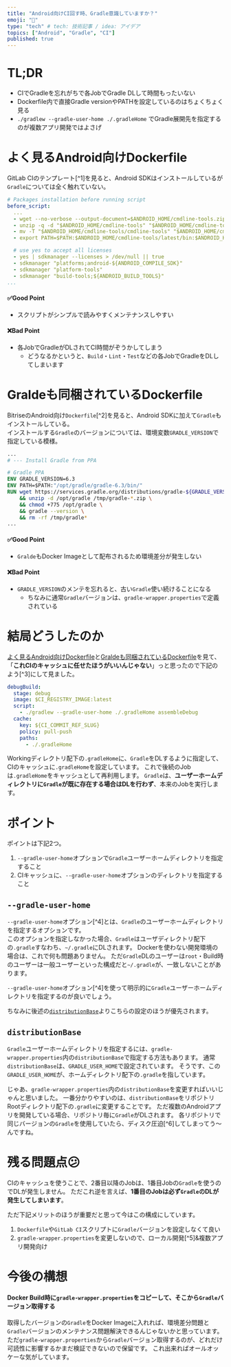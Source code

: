 ```yaml
---
title: "Android向けCI回す時、Gradle意識していますか？"
emoji: "🔨"
type: "tech" # tech: 技術記事 / idea: アイデア
topics: ["Android", "Gradle", "CI"]
published: true
---
```


# TL;DR

- CIでGradleを忘れがちで各JobでGradle DLして時間もったいない
- Dockerfile内で直接Gradle versionやPATHを設定しているのはちょくちょく見る
- `./gradlew --gradle-user-home ./.gradleHome` でGradle展開先を指定するのが複数アプリ開発ではよさげ

# よく見るAndroid向けDockerfile

GitLab CIのテンプレート[^1]を見ると、Android SDKはインストールしているが`Gradle`については全く触れていない。

```yml
# Packages installation before running script
before_script:
  ...
  - wget --no-verbose --output-document=$ANDROID_HOME/cmdline-tools.zip https://dl.google.com/android/repository/commandlinetools-linux-${ANDROID_SDK_TOOLS}_latest.zip
  - unzip -q -d "$ANDROID_HOME/cmdline-tools" "$ANDROID_HOME/cmdline-tools.zip"
  - mv -T "$ANDROID_HOME/cmdline-tools/cmdline-tools" "$ANDROID_HOME/cmdline-tools/tools"
  - export PATH=$PATH:$ANDROID_HOME/cmdline-tools/latest/bin:$ANDROID_HOME/cmdline-tools/tools/bin

  # use yes to accept all licenses
  - yes | sdkmanager --licenses > /dev/null || true
  - sdkmanager "platforms;android-${ANDROID_COMPILE_SDK}"
  - sdkmanager "platform-tools"
  - sdkmanager "build-tools;${ANDROID_BUILD_TOOLS}"
...
```

#### ✅Good Point

- スクリプトがシンプルで読みやすくメンテナンスしやすい

#### ❌Bad Point

- 各JobでGradleがDLされてCI時間がぞうかしてしまう
  - どうなるかというと、`Build`・`Lint`・`Test`などの各JobでGradleをDLしてしまいます

# Graldeも同梱されているDockerfile

BitriseのAndroid向け`Dockerfile`[^2]を見ると、Android SDKに加えて`Gradle`もインストールしている。  
インストールする`Gradle`のバージョンについては、環境変数`GRADLE_VERSION`で指定している模様。

```Dockerfile
...
# --- Install Gradle from PPA

# Gradle PPA
ENV GRADLE_VERSION=6.3
ENV PATH=$PATH:"/opt/gradle/gradle-6.3/bin/"
RUN wget https://services.gradle.org/distributions/gradle-${GRADLE_VERSION}-bin.zip -P /tmp \
    && unzip -d /opt/gradle /tmp/gradle-*.zip \
    && chmod +775 /opt/gradle \
    && gradle --version \
    && rm -rf /tmp/gradle*
...
```

#### ✅Good Point

- `Gralde`もDocker Imageとして配布されるため環境差分が発生しない

#### ❌Bad Point

- `GRADLE_VERSION`のメンテを忘れると、古い`Gradle`使い続けることになる
  - ちなみに通常`Gradle`バージョンは、`gradle-wrapper.properties`で定義されている

# 結局どうしたのか

[よく見るAndroid向けDockerfile](#よく見るandroid向けdockerfile)と[Graldeも同梱されているDockerfile](#graldeも同梱されているdockerfile)を見て、
「**これCIのキャッシュに任せたほうがいいんじゃない**」っと思ったので下記のよう[^3]にして見ました。

```yml
debugBuild:
  stage: debug
  image: $CI_REGISTRY_IMAGE:latest
  script:
    - ./gradlew --gradle-user-home ./.gradleHome assembleDebug
  cache:
    key: ${CI_COMMIT_REF_SLUG}
    policy: pull-push
    paths:
      - ./.gradleHome
```

Workingディレクトリ配下の`.gradleHome`に、`Gradle`をDLするように指定して、CIのキャッシュに`.gradleHome`を設定しています。
これで後続のJobは`.gradleHome`をキャッシュとして再利用します。
`Gradle`は、**ユーザーホームディレクトリに`Gradle`が既に存在する場合はDLを行わず**、本来のJobを実行します。

# ポイント

ポイントは下記2つ。

1. `--gradle-user-home`オプションで`Gradle`ユーザーホームディレクトリを指定すること
2. CIキャッシュに、`--gradle-user-home`オプションのディレクトリを指定すること

## `--gradle-user-home`

`--gradle-user-home`オプション[^4]とは、`Gradle`のユーザーホームディレクトリを指定するオプションです。  
このオプションを指定しなかった場合、`Gradle`はユーザディレクトリ配下の`.gradle`すなわち、`~/.gradle`にDLされます。
Dockerを使わない開発環境の場合は、これで何も問題ありません。
ただ`Gradle`DLのユーザーは`root`・Build時のユーザーは一般ユーザーといった構成だと`~/.gradle`が、一致しないことがあります。

`--gradle-user-home`オプション[^4]を使って明示的に`Gradle`ユーザーホームディレクトリを指定するのが良いでしょう。

ちなみに後述の[`distributionBase`](#distributionbase)よりこちらの設定のほうが優先されます。

## `distributionBase`

`Gradle`ユーザーホームディレクトリを指定するには、`gradle-wrapper.properties`内の`distributionBase`で指定する方法もあります。
通常`distributionBase`は、`GRADLE_USER_HOME`で設定されています。
そうです、この`GRADLE_USER_HOME`が、ホームディレクトリ配下の`.gradle`を指しています。

じゃあ、`gradle-wrapper.properties`内の`distributionBase`を変更すればいいじゃんと思いました。
一番分かりやすいのは、`distributionBase`をリポジトリRootディレクトリ配下の`.gradle`に変更することです。
ただ複数のAndroidアプリを開発している場合、リポジトリ毎に`Gradle`がDLされます。
各リポジトリで同じバージョンの`Gradle`を使用していたら、ディスク圧迫[^6]してしまってう〜んですね。

# 残る問題点😕

CIのキャッシュを使うことで、2番目以降のJobは、1番目Jobの`Gradle`を使うのでDLが発生しません。
ただこれ逆を言えば、**1番目のJobは必ず`Gradle`のDLが発生してしまいます**。

ただ下記メリットのほうが重要だと思って今はこの構成にしています。

1. `Dockerfile`や`GitLab CI`スクリプトに`Gradle`バージョンを設定しなくて良い
2. `gradle-wrapper.properties`を変更しないので、ローカル開発[^5]&複数アプリ開発向け

# 今後の構想

#### Docker Build時に`gradle-wrapper.properties`をコピーして、そこから`Gradle`バージョン取得する

取得したバージョンの`Gradle`をDocker Imageに入れれば、環境差分問題と`Gradle`バージョンのメンテナンス問題解決できるんじゃないかと思っています。
ただ`gradle-wrapper.properties`から`Gradle`バージョン取得するのが、どれだけ可読性に影響するかまだ検証できないので保留です。
これ出来ればオールオッケーな気がしています。
